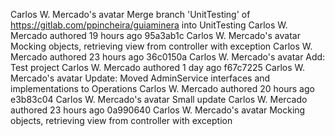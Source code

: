  Carlos W. Mercado's avatar
Merge branch 'UnitTesting' of https://gitlab.com/ppincheira/guiaminera into UnitTesting
Carlos W. Mercado authored 19 hours ago
95a3ab1c
Carlos W. Mercado's avatar
Mocking objects, retrieving view from controller with exception
Carlos W. Mercado authored 23 hours ago
36c0150a
Carlos W. Mercado's avatar
Add: Test project
Carlos W. Mercado authored 1 day ago
f67c7225
Carlos W. Mercado's avatar
Update: Moved AdminService interfaces and implementations to Operations
Carlos W. Mercado authored 20 hours ago
e3b83c04
Carlos W. Mercado's avatar
Small update
Carlos W. Mercado authored 23 hours ago
0a990640
Carlos W. Mercado's avatar
Mocking objects, retrieving view from controller with exception